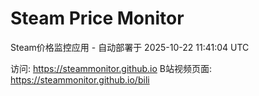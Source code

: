 # Steam Price Monitor

Steam价格监控应用 - 自动部署于 2025-10-22 11:41:04 UTC

访问: https://steammonitor.github.io
B站视频页面: https://steammonitor.github.io/bili

